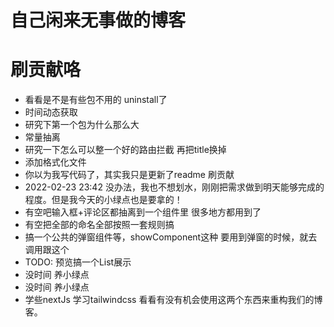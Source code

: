 # 自己闲来无事做的博客

# 刷贡献咯

- 看看是不是有些包不用的 uninstall了
- 时间动态获取
- 研究下第一个包为什么那么大
- 常量抽离
- 研究一下怎么可以整一个好的路由拦截 再把title换掉
- 添加格式化文件
- 你以为我写代码了，其实我只是更新了readme 刷贡献
- 2022-02-23 23:42 没办法，我也不想划水，刚刚把需求做到明天能够完成的程度。但是我今天的小绿点也是要拿的！
- 有空吧输入框+评论区都抽离到一个组件里 很多地方都用到了
- 有空把全部的命名全部按照一套规则搞
- 搞一个公共的弹窗组件等，showComponent这种 要用到弹窗的时候，就去调用跟这个
- TODO: 预览搞一个List展示
- 没时间 养小绿点
- 没时间 养小绿点
- 学些nextJs 学习tailwindcss  看看有没有机会使用这两个东西来重构我们的博客。